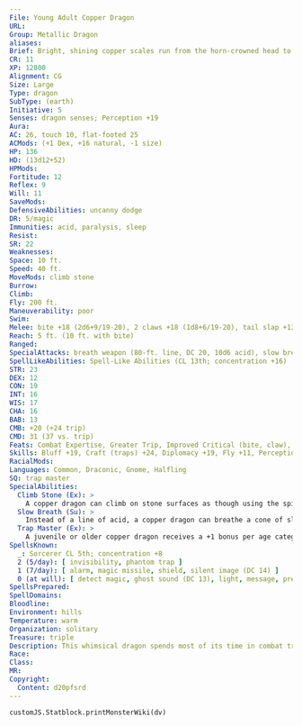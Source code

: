 ```yaml
---
File: Young Adult Copper Dragon
URL: 
Group: Metallic Dragon
aliases: 
Brief: Bright, shining copper scales run from the horn-crowned head to the ridged tail of this long-winged dragon.
CR: 11
XP: 12800
Alignment: CG
Size: Large
Type: dragon
SubType: (earth)
Initiative: 5
Senses: dragon senses; Perception +19
Aura: 
AC: 26, touch 10, flat-footed 25
ACMods: (+1 Dex, +16 natural, -1 size)
HP: 136
HD: (13d12+52)
HPMods: 
Fortitude: 12
Reflex: 9
Will: 11
SaveMods: 
DefensiveAbilities: uncanny dodge
DR: 5/magic
Immunities: acid, paralysis, sleep
Resist: 
SR: 22
Weaknesses: 
Space: 10 ft.
Speed: 40 ft.
MoveMods: climb stone
Burrow: 
Climb: 
Fly: 200 ft.
Maneuverability: poor
Swim: 
Melee: bite +18 (2d6+9/19-20), 2 claws +18 (1d8+6/19-20), tail slap +13 (1d8+9), 2 wings +13 (1d6+3)
Reach: 5 ft. (10 ft. with bite)
Ranged: 
SpecialAttacks: breath weapon (80-ft. line, DC 20, 10d6 acid), slow breath
SpellLikeAbilities: Spell-Like Abilities (CL 13th; concentration +16)  At will-grease (DC 14), hideous laughter (DC 15)
STR: 23
DEX: 12
CON: 19
INT: 16
WIS: 17
CHA: 16
BAB: 13
CMB: +20 (+24 trip)
CMD: 31 (37 vs. trip)
Feats: Combat Expertise, Greater Trip, Improved Critical (bite, claw), Improved Initiative, Improved Trip, Power Attack
Skills: Bluff +19, Craft (traps) +24, Diplomacy +19, Fly +11, Perception +19 (+24 vs. traps), Perform (comedy) +16, Sense Motive +19, Stealth +13, Use Magic Device +19
RacialMods: 
Languages: Common, Draconic, Gnome, Halfling
SQ: trap master
SpecialAbilities:
  Climb Stone (Ex): >
    A copper dragon can climb on stone surfaces as though using the spider climb spell.
  Slow Breath (Su): >
    Instead of a line of acid, a copper dragon can breathe a cone of slowing gas. Those in the cone must make a Fortitude save or be slowed (as per the spell slow) for 1d6 rounds plus 1 round per age category of the dragon.
  Trap Master (Ex): >
    A juvenile or older copper dragon receives a +1 bonus per age categroy on Craft (traps) and Perception checks made to locate a trap. Upon becoming a mature adult, he can also use Disable Device to disarm magic traps as if he had the rogue's Trapfinding class feature.
SpellsKnown:
  _: Sorcerer CL 5th; concentration +8
  2 (5/day): [ invisibility, phantom trap ]
  1 (7/day): [ alarm, magic missile, shield, silent image (DC 14) ]
  0 (at will): [ detect magic, ghost sound (DC 13), light, message, prestidigitation, read magic ]
SpellsPrepared: 
SpellDomains: 
Bloodline: 
Environment: hills
Temperature: warm
Organization: solitary
Treasure: triple
Description: This whimsical dragon spends most of its time in combat trying to annoy and frustrate its enemies.
Race: 
Class: 
MR: 
Copyright:
  Content: d20pfsrd
---
```

```dataviewjs
customJS.Statblock.printMonsterWiki(dv)
```

